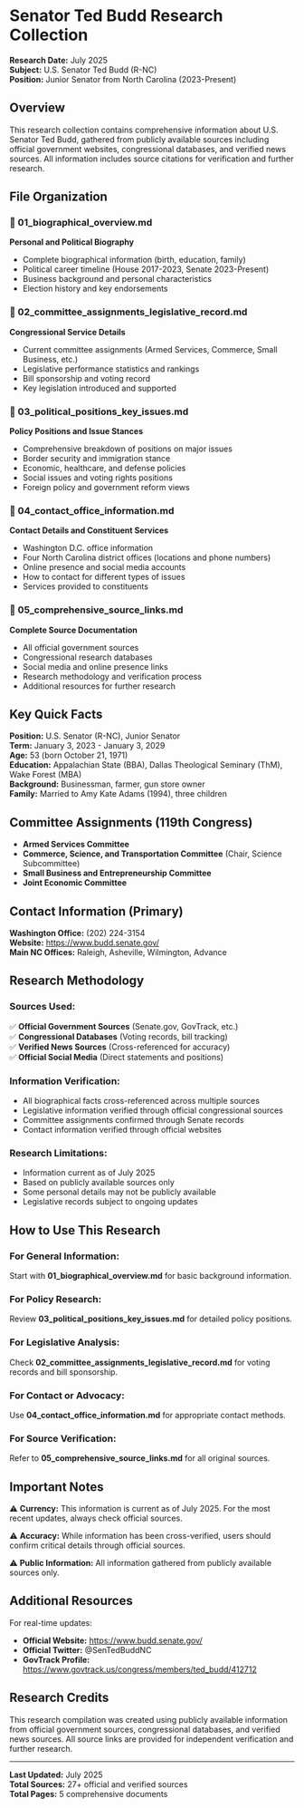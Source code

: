 # Senator Ted Budd Research Collection

**Research Date:** July 2025  
**Subject:** U.S. Senator Ted Budd (R-NC)  
**Position:** Junior Senator from North Carolina (2023-Present)

## Overview

This research collection contains comprehensive information about U.S. Senator Ted Budd, gathered from publicly available sources including official government websites, congressional databases, and verified news sources. All information includes source citations for verification and further research.

## File Organization

### 📄 01_biographical_overview.md
**Personal and Political Biography**
- Complete biographical information (birth, education, family)
- Political career timeline (House 2017-2023, Senate 2023-Present)
- Business background and personal characteristics
- Election history and key endorsements

### 📄 02_committee_assignments_legislative_record.md
**Congressional Service Details**
- Current committee assignments (Armed Services, Commerce, Small Business, etc.)
- Legislative performance statistics and rankings
- Bill sponsorship and voting record
- Key legislation introduced and supported

### 📄 03_political_positions_key_issues.md
**Policy Positions and Issue Stances**
- Comprehensive breakdown of positions on major issues
- Border security and immigration stance
- Economic, healthcare, and defense policies
- Social issues and voting rights positions
- Foreign policy and government reform views

### 📄 04_contact_office_information.md
**Contact Details and Constituent Services**
- Washington D.C. office information
- Four North Carolina district offices (locations and phone numbers)
- Online presence and social media accounts
- How to contact for different types of issues
- Services provided to constituents

### 📄 05_comprehensive_source_links.md
**Complete Source Documentation**
- All official government sources
- Congressional research databases
- Social media and online presence links
- Research methodology and verification process
- Additional resources for further research

## Key Quick Facts

**Position:** U.S. Senator (R-NC), Junior Senator  
**Term:** January 3, 2023 - January 3, 2029  
**Age:** 53 (born October 21, 1971)  
**Education:** Appalachian State (BBA), Dallas Theological Seminary (ThM), Wake Forest (MBA)  
**Background:** Businessman, farmer, gun store owner  
**Family:** Married to Amy Kate Adams (1994), three children  

## Committee Assignments (119th Congress)
- **Armed Services Committee**
- **Commerce, Science, and Transportation Committee** (Chair, Science Subcommittee)
- **Small Business and Entrepreneurship Committee**
- **Joint Economic Committee**

## Contact Information (Primary)
**Washington Office:** (202) 224-3154  
**Website:** https://www.budd.senate.gov/  
**Main NC Offices:** Raleigh, Asheville, Wilmington, Advance

## Research Methodology

### Sources Used:
✅ **Official Government Sources** (Senate.gov, GovTrack, etc.)  
✅ **Congressional Databases** (Voting records, bill tracking)  
✅ **Verified News Sources** (Cross-referenced for accuracy)  
✅ **Official Social Media** (Direct statements and positions)

### Information Verification:
- All biographical facts cross-referenced across multiple sources
- Legislative information verified through official congressional sources
- Committee assignments confirmed through Senate records
- Contact information verified through official websites

### Research Limitations:
- Information current as of July 2025
- Based on publicly available sources only
- Some personal details may not be publicly available
- Legislative records subject to ongoing updates

## How to Use This Research

### For General Information:
Start with **01_biographical_overview.md** for basic background information.

### For Policy Research:
Review **03_political_positions_key_issues.md** for detailed policy positions.

### For Legislative Analysis:
Check **02_committee_assignments_legislative_record.md** for voting records and bill sponsorship.

### For Contact or Advocacy:
Use **04_contact_office_information.md** for appropriate contact methods.

### For Source Verification:
Refer to **05_comprehensive_source_links.md** for all original sources.

## Important Notes

⚠️ **Currency:** This information is current as of July 2025. For the most recent updates, always check official sources.

⚠️ **Accuracy:** While information has been cross-verified, users should confirm critical details through official sources.

⚠️ **Public Information:** All information gathered from publicly available sources only.

## Additional Resources

For real-time updates:
- **Official Website:** https://www.budd.senate.gov/
- **Official Twitter:** @SenTedBuddNC
- **GovTrack Profile:** https://www.govtrack.us/congress/members/ted_budd/412712

## Research Credits

This research compilation was created using publicly available information from official government sources, congressional databases, and verified news sources. All source links are provided for independent verification and further research.

---

**Last Updated:** July 2025  
**Total Sources:** 27+ official and verified sources  
**Total Pages:** 5 comprehensive documents 